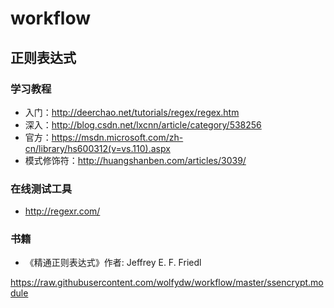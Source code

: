 # workflow
## 正则表达式
### 学习教程
- 入门：http://deerchao.net/tutorials/regex/regex.htm
- 深入：http://blog.csdn.net/lxcnn/article/category/538256
- 官方：https://msdn.microsoft.com/zh-cn/library/hs600312(v=vs.110).aspx
- 模式修饰符：http://huangshanben.com/articles/3039/

### 在线测试工具
- http://regexr.com/

### 书籍
- 《精通正则表达式》作者: Jeffrey E. F. Friedl 


https://raw.githubusercontent.com/wolfydw/workflow/master/ssencrypt.module
